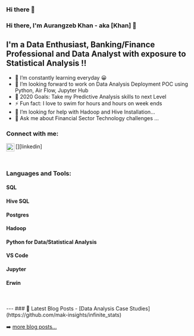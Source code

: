 ### Hi there 👋

### Hi there, I'm Aurangzeb Khan - aka [Khan] 👋

## I'm a Data Enthusiast, Banking/Finance Professional and Data Analyst with exposure to Statistical Analysis !!

- 🌱 I’m constantly learning everyday  😀
- 👯 I’m looking forward to work on Data Analysis Deployment POC using Python, Air Flow, Jupyter Hub
- 🥅 2020 Goals: Take my Predictive Analysis skills to next Level 
- ⚡ Fun fact: I love to swim for hours and hours on week ends
- 🤔 I’m looking for help with Hadoop and Hive Installation...
- 💬 Ask me about Financial Sector Technology challenges ...

### Connect with me:

[<img align="left" alt="Aurangzeb Khan | LinkedIn" width="22px" src="https://www.linkedin.com/in/aurangzeb-khan-10531446/" />][linkedin]

<br />

### Languages and Tools:

#### SQL
#### Hive SQL
#### Postgres
#### Hadoop
#### Python for Data/Statistical Analysis
#### VS Code
#### Jupyter
#### Erwin
<br />
<br />
---
### 📕 Latest Blog Posts
<!-- BLOG-POST-LIST:START -->
- [Data Analysis Case Studies](https://github.com/mak-insights/infinite_stats)

<!-- BLOG-POST-LIST:END -->

➡️ [more blog posts...](https://medium.com/@rana.aurangzeb81)
